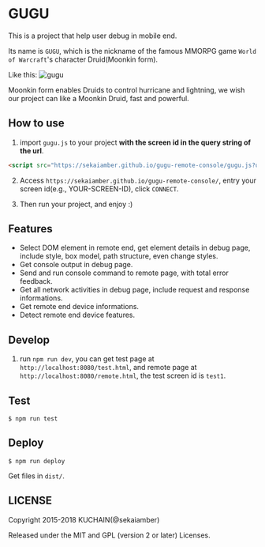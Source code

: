 # GUGU
This is a project that help user debug in mobile end.

Its name is `GUGU`, which is the nickname of the famous MMORPG game `World of Warcraft`'s character Druid(Moonkin form).

Like this:
![gugu](https://ss3.bdstatic.com/70cFv8Sh_Q1YnxGkpoWK1HF6hhy/it/u=3431954863,1945330254&fm=116&gp=0.jpg)

Moonkin form enables Druids to control hurricane and lightning, we wish our project can like a Moonkin Druid, fast and powerful.

## How to use

1. import `gugu.js` to your project **with the screen id in the query string of the url**.
```html
<script src="https://sekaiamber.github.io/gugu-remote-console/gugu.js?uuid=YOUR-SCREEN-ID"></script>
```

2. Access `https://sekaiamber.github.io/gugu-remote-console/`, entry your screen id(e.g., YOUR-SCREEN-ID), click `CONNECT`.

3. Then run your project, and enjoy :)

## Features

* Select DOM element in remote end, get element details in debug page, include style, box model, path structure, even change styles.
* Get console output in debug page.
* Send and run console command to remote page, with total error feedback.
* Get all network activities in debug page, include request and response informations.
* Get remote end device informations.
* Detect remote end device features.

## Develop

1. run `npm run dev`, you can get test page at `http://localhost:8080/test.html`, and remote page at `http://localhost:8080/remote.html`, the test screen id is `test1`.

## Test

```shell
$ npm run test
```

## Deploy

```shell
$ npm run deploy
```

Get files in `dist/`.

## LICENSE

Copyright 2015-2018 KUCHAIN(@sekaiamber)

Released under the MIT and GPL (version 2 or later) Licenses.